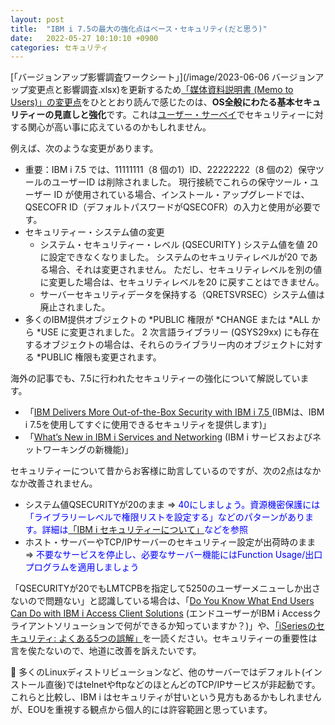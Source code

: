 ```yaml
---
layout: post
title:  "IBM i 7.5の最大の強化点はベース・セキュリティ(だと思う)"
date:   2022-05-27 10:10:10 +0900
categories: セキュリティ
---
```

[「バージョンアップ影響調査ワークシート」](/image/2023-06-06 バージョンアップ変更点と影響調査.xlsx)を更新するため[「媒体資料説明書 (Memo to Users)」の変更点](https://www.ibm.com/support/pages/memo-users-document-has-been-updated)をひととおり読んで感じたのは、**OS全般にわたる基本セキュリティーの見直しと強化**です。これは[ユーザー・サーベイ](https://www.wssitalia.it/wp-content/uploads/2018/09/ibmi-marketplace-survey-results.pdf)でセキュリティーに対する関心が高い事に応えているのかもしれません。

例えば、次のような変更があります。

* 重要：IBM i 7.5 では、11111111（8 個の1）ID、22222222（8 個の2）保守ツールのユーザーID は削除されました。 現行接続でこれらの保守ツール・ユーザー ID が使用されている場合、インストール・アップグレードでは、QSECOFR ID（デフォルトパスワードがQSECOFR）の入力と使用が必要です。
* セキュリティー・システム値の変更
  * システム・セキュリティー・レベル (QSECURITY ) システム値を値 20 に設定できなくなりました。 システムのセキュリティレベルが20 である場合、それは変更されません。 ただし、セキュリティレベルを別の値に変更した場合は、セキュリティレベルを20 に戻すことはできません。
  * サーバーセキュリティデータを保持する（QRETSVRSEC）システム値は廃止されました。
* 多くのIBM提供オブジェクトの *PUBLIC 権限が *CHANGE または *ALL から *USE に変更されました。 2 次言語ライブラリー (QSYS29xx) にも存在するオブジェクトの場合は、それらのライブラリー内のオブジェクトに対する *PUBLIC 権限も変更されます。

海外の記事でも、7.5に行われたセキュリティーの強化について解説しています。

* 「[IBM Delivers More Out-of-the-Box Security with IBM i 7.5 ](https://www.itjungle.com/2022/05/11/ibm-delivers-more-out-of-the-box-security-with-ibm-i-7-5/)(IBMは、IBM i 7.5を使用してすぐに使用できるセキュリティを提供します)」 
* 「[What’s New in IBM i Services and Networking](https://www.itjungle.com/2022/05/18/whats-new-in-ibm-i-services-and-networking/) (IBM i サービスおよびネットワーキングの新機能)」

セキュリティーについて昔からお客様に助言しているのですが、次の2点はなかなか改善されません。

* システム値QSECURITYが20のまま ⇒ <span style="color: blue">40にしましょう。資源機密保護には「ライブラリーレベルで権限リストを設定する」などのパターンがあります。詳細は[「IBM i セキュリティーについて」](https://www.ibm.com/docs/ja/i/7.5?topic=reference-introduction-i-security)などを参照</span>
* ホスト・サーバーやTCP/IPサーバーのセキュリティー設定が出荷時のまま ⇒ <span style="color: blue">不要なサービスを停止し、必要なサーバー機能にはFunction Usage/出口プログラムを適用しましょう</span>

「QSECURITYが20でもLMTCPBを指定して5250のユーザーメニューしか出さないので問題ない」と認識している場合は、「[Do You Know What End Users Can Do with IBM i Access Client Solutions](https://www.mcpressonline.com/security/ibm-i-os400-i5os/do-you-know-what-end-users-can-do-with-ibm-i-access-client-solutions) (エンドユーザーがIBM i Accessクライアントソリューションで何ができるか知っていますか？)」や、[「iSeriesのセキュリティ: よくある5つの誤解」](https://www.e-bellnet.com/category/jungle/1205/1205-901.html)を一読ください。セキュリティーの重要性は言を俟たないので、地道に改善を訴えたいです。

📌 多くのLinuxディストリビューションなど、他のサーバーではデフォルト(インストール直後)ではtelnetやftpなどのほとんどのTCP/IPサービスが非起動です。これらと比較し、IBM i はセキュリティが甘いという見方もあるかもしれませんが、EOUを重視する観点から個人的には許容範囲と思っています。
